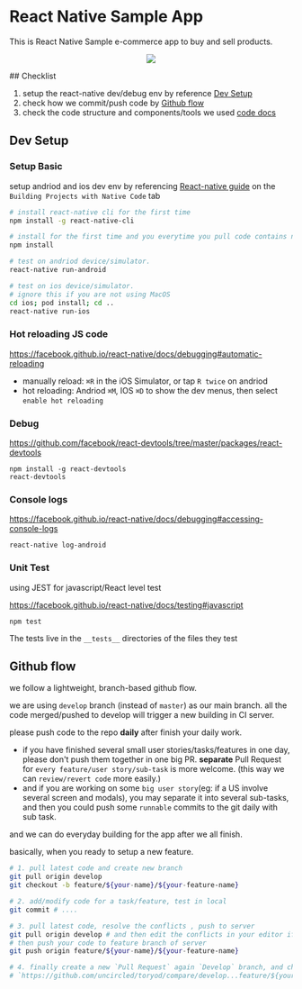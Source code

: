 # React Native Sample App
 This is React Native Sample e-commerce app to buy and sell products.
<p align="center"><img src="https://www.netsetsoftware.com/images2/logonetset.png"></p>
## Checklist 

1. setup the react-native dev/debug env by reference [Dev Setup](#dev-setup)
2. check how we commit/push code by [Github flow](#github-flow)
3. check the code structure and components/tools we used [code docs](./doc.md)

## Dev Setup

### Setup Basic

setup andriod and ios dev env by referencing [React-native guide](https://facebook.github.io/react-native/docs/getting-started) on the `Building Projects with Native Code` tab



```sh
# install react-native cli for the first time
npm install -g react-native-cli

# install for the first time and you everytime you pull code contains new dependence.
npm install 

# test on andriod device/simulator.
react-native run-android

# test on ios device/simulator.
# ignore this if you are not using MacOS
cd ios; pod install; cd ..
react-native run-ios

```

### Hot reloading JS code

https://facebook.github.io/react-native/docs/debugging#automatic-reloading

- manually reload: `⌘R` in the iOS Simulator, or tap `R twice` on andriod
- hot reloading: Andriod `⌘M`, IOS `⌘D` to show the dev menus, then select `enable hot reloading`

### Debug

https://github.com/facebook/react-devtools/tree/master/packages/react-devtools

```
npm install -g react-devtools
react-devtools
```

### Console logs

https://facebook.github.io/react-native/docs/debugging#accessing-console-logs

```
react-native log-android
```

### Unit Test

using JEST for javascript/React level test

https://facebook.github.io/react-native/docs/testing#javascript
```
npm test
```

The tests live in the `__tests__` directories of the files they test


## Github flow
we follow a lightweight, branch-based github flow.

we are using `develop` branch (instead of `master`) as our main branch.
all the code merged/pushed to develop will trigger a new building in CI server.

please push code to the repo **daily** after finish your daily work.
- if you have finished several small user stories/tasks/features in one day, please don't push them together in one big PR.
  **separate** Pull Request for `every feature/user story/sub-task` is more welcome.
  (this way we can `review/revert code` more easily.)
- and if you are working on some `big user story`(eg: if a US involve several screen and modals), you may separate it into several sub-tasks, and then you could push some `runnable` commits to the git daily with sub task.

and we can do everyday building for the app after we all finish.

basically, when you ready to setup a new feature.

```sh
# 1. pull latest code and create new branch
git pull origin develop
git checkout -b feature/${your-name}/${your-feature-name}

# 2. add/modify code for a task/feature, test in local
git commit # ....

# 3. pull latest code, resolve the conflicts , push to server
git pull origin develop # and then edit the conflicts in your editor if exist
# then push your code to feature branch of server
git push origin feature/${your-name}/${your-feature-name}

# 4. finally create a new `Pull Request` again `Develop` branch, and choose reviewer
# `https://github.com/uncircled/toryod/compare/develop...feature/${your-name}/${your-feature-name}`

```



